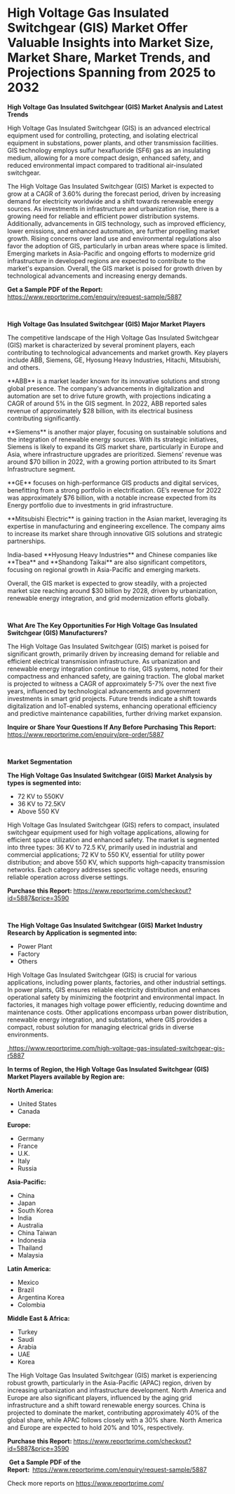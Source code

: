 <p><h1>High Voltage Gas Insulated Switchgear (GIS) Market Offer Valuable Insights into Market Size, Market Share, Market Trends, and Projections Spanning from 2025 to 2032</h1></p><p><strong>High Voltage Gas Insulated Switchgear (GIS) Market Analysis and Latest Trends</strong></p>
<p><p>High Voltage Gas Insulated Switchgear (GIS) is an advanced electrical equipment used for controlling, protecting, and isolating electrical equipment in substations, power plants, and other transmission facilities. GIS technology employs sulfur hexafluoride (SF6) gas as an insulating medium, allowing for a more compact design, enhanced safety, and reduced environmental impact compared to traditional air-insulated switchgear.</p><p>The High Voltage Gas Insulated Switchgear (GIS) Market is expected to grow at a CAGR of 3.60% during the forecast period, driven by increasing demand for electricity worldwide and a shift towards renewable energy sources. As investments in infrastructure and urbanization rise, there is a growing need for reliable and efficient power distribution systems. Additionally, advancements in GIS technology, such as improved efficiency, lower emissions, and enhanced automation, are further propelling market growth. Rising concerns over land use and environmental regulations also favor the adoption of GIS, particularly in urban areas where space is limited. Emerging markets in Asia-Pacific and ongoing efforts to modernize grid infrastructure in developed regions are expected to contribute to the market's expansion. Overall, the GIS market is poised for growth driven by technological advancements and increasing energy demands.</p></p>
<p><strong>Get a Sample PDF of the Report:&nbsp;</strong> <a href="https://www.reportprime.com/enquiry/request-sample/5887?utm_campaign=2626&utm_medium=2&utm_source=Github&utm_content=ia&utm_term=19032025&utm_id=high-voltage-gas-insulated-switchgear-gis">https://www.reportprime.com/enquiry/request-sample/5887</a></p>
<p>&nbsp;</p>
<p><strong>High Voltage Gas Insulated Switchgear (GIS) Major Market Players</strong></p>
<p><p>The competitive landscape of the High Voltage Gas Insulated Switchgear (GIS) market is characterized by several prominent players, each contributing to technological advancements and market growth. Key players include ABB, Siemens, GE, Hyosung Heavy Industries, Hitachi, Mitsubishi, and others.</p><p>**ABB** is a market leader known for its innovative solutions and strong global presence. The company's advancements in digitalization and automation are set to drive future growth, with projections indicating a CAGR of around 5% in the GIS segment. In 2022, ABB reported sales revenue of approximately $28 billion, with its electrical business contributing significantly.</p><p>**Siemens** is another major player, focusing on sustainable solutions and the integration of renewable energy sources. With its strategic initiatives, Siemens is likely to expand its GIS market share, particularly in Europe and Asia, where infrastructure upgrades are prioritized. Siemens’ revenue was around $70 billion in 2022, with a growing portion attributed to its Smart Infrastructure segment.</p><p>**GE** focuses on high-performance GIS products and digital services, benefitting from a strong portfolio in electrification. GE’s revenue for 2022 was approximately $76 billion, with a notable increase expected from its Energy portfolio due to investments in grid infrastructure.</p><p>**Mitsubishi Electric** is gaining traction in the Asian market, leveraging its expertise in manufacturing and engineering excellence. The company aims to increase its market share through innovative GIS solutions and strategic partnerships.</p><p>India-based **Hyosung Heavy Industries** and Chinese companies like **Tbea** and **Shandong Taikai** are also significant competitors, focusing on regional growth in Asia-Pacific and emerging markets. </p><p>Overall, the GIS market is expected to grow steadily, with a projected market size reaching around $30 billion by 2028, driven by urbanization, renewable energy integration, and grid modernization efforts globally.</p></p>
<p>&nbsp;</p>
<p><strong>What Are The Key Opportunities For High Voltage Gas Insulated Switchgear (GIS) Manufacturers?</strong></p>
<p><p>The High Voltage Gas Insulated Switchgear (GIS) market is poised for significant growth, primarily driven by increasing demand for reliable and efficient electrical transmission infrastructure. As urbanization and renewable energy integration continue to rise, GIS systems, noted for their compactness and enhanced safety, are gaining traction. The global market is projected to witness a CAGR of approximately 5-7% over the next five years, influenced by technological advancements and government investments in smart grid projects. Future trends indicate a shift towards digitalization and IoT-enabled systems, enhancing operational efficiency and predictive maintenance capabilities, further driving market expansion.</p></p>
<p><strong>Inquire or Share Your Questions If Any Before Purchasing This Report:</strong> <a href="https://www.reportprime.com/enquiry/pre-order/5887?utm_campaign=2626&utm_medium=2&utm_source=Github&utm_content=ia&utm_term=19032025&utm_id=high-voltage-gas-insulated-switchgear-gis">https://www.reportprime.com/enquiry/pre-order/5887</a></p>
<p>&nbsp;</p>
<p><strong>Market Segmentation</strong></p>
<p><strong>The High Voltage Gas Insulated Switchgear (GIS) Market Analysis by types is segmented into:</strong></p>
<p><ul><li>72 KV to 550KV</li><li>36 KV to 72.5KV</li><li>Above 550 KV</li></ul></p>
<p><p>High Voltage Gas Insulated Switchgear (GIS) refers to compact, insulated switchgear equipment used for high voltage applications, allowing for efficient space utilization and enhanced safety. The market is segmented into three types: 36 KV to 72.5 KV, primarily used in industrial and commercial applications; 72 KV to 550 KV, essential for utility power distribution; and above 550 KV, which supports high-capacity transmission networks. Each category addresses specific voltage needs, ensuring reliable operation across diverse settings.</p></p>
<p><strong>Purchase this Report:&nbsp;</strong><a href="https://www.reportprime.com/checkout?id=5887&price=3590&utm_campaign=2626&utm_medium=2&utm_source=Github&utm_content=ia&utm_term=19032025&utm_id=high-voltage-gas-insulated-switchgear-gis">https://www.reportprime.com/checkout?id=5887&price=3590</a></p>
<p>&nbsp;</p>
<p><strong>The High Voltage Gas Insulated Switchgear (GIS) Market Industry Research by Application is segmented into:</strong></p>
<p><ul><li>Power Plant</li><li>Factory</li><li>Others</li></ul></p>
<p><p>High Voltage Gas Insulated Switchgear (GIS) is crucial for various applications, including power plants, factories, and other industrial settings. In power plants, GIS ensures reliable electricity distribution and enhances operational safety by minimizing the footprint and environmental impact. In factories, it manages high voltage power efficiently, reducing downtime and maintenance costs. Other applications encompass urban power distribution, renewable energy integration, and substations, where GIS provides a compact, robust solution for managing electrical grids in diverse environments.</p></p>
<p><a href="https://www.reportprime.com/high-voltage-gas-insulated-switchgear-gis-r5887?utm_campaign=2626&utm_medium=2&utm_source=Github&utm_content=ia&utm_term=19032025&utm_id=high-voltage-gas-insulated-switchgear-gis">&nbsp;https://www.reportprime.com/high-voltage-gas-insulated-switchgear-gis-r5887</a></p>
<p><strong>In terms of Region, the High Voltage Gas Insulated Switchgear (GIS) Market Players available by Region are:</strong></p>
<p>
    <p> <strong> North America: </strong>
        <ul>
            <li>United States</li>
            <li>Canada</li>
        </ul>
        </p> 
    <p> <strong> Europe: </strong>
        <ul>
            <li>Germany</li>
            <li>France</li>
            <li>U.K.</li>
            <li>Italy</li>
            <li>Russia</li>
        </ul>
        </p> 
    <p> <strong> Asia-Pacific: </strong>
        <ul>
            <li>China</li>
            <li>Japan</li>
            <li>South Korea</li>
            <li>India</li>
            <li>Australia</li>
            <li>China Taiwan</li>
            <li>Indonesia</li>
            <li>Thailand</li>
            <li>Malaysia</li>
        </ul>
        </p> 
    <p> <strong> Latin America: </strong>
        <ul>
            <li>Mexico</li>
            <li>Brazil</li>
            <li>Argentina Korea</li>
            <li>Colombia</li>
        </ul>
        </p> 
    <p> <strong> Middle East & Africa: </strong>
        <ul>
            <li>Turkey</li>
            <li>Saudi</li>
            <li>Arabia</li>
            <li>UAE</li>
            <li>Korea</li>
        </ul>
    </p>
    </p>
<p><p>The High Voltage Gas Insulated Switchgear (GIS) market is experiencing robust growth, particularly in the Asia-Pacific (APAC) region, driven by increasing urbanization and infrastructure development. North America and Europe are also significant players, influenced by the aging grid infrastructure and a shift toward renewable energy sources. China is projected to dominate the market, contributing approximately 40% of the global share, while APAC follows closely with a 30% share. North America and Europe are expected to hold 20% and 10%, respectively.</p></p>
<p><strong>Purchase this Report: </strong><a href="https://www.reportprime.com/checkout?id=5887&price=3590&utm_campaign=2626&utm_medium=2&utm_source=Github&utm_content=ia&utm_term=19032025&utm_id=high-voltage-gas-insulated-switchgear-gis">https://www.reportprime.com/checkout?id=5887&price=3590</a></p>
<p>&nbsp;<strong>Get a Sample PDF of the Report:&nbsp;&nbsp;</strong><a href="https://www.reportprime.com/enquiry/request-sample/5887?utm_campaign=2626&utm_medium=2&utm_source=Github&utm_content=ia&utm_term=19032025&utm_id=high-voltage-gas-insulated-switchgear-gis">https://www.reportprime.com/enquiry/request-sample/5887</a></p>
<p><strong></strong></p>
<p>Check more reports on <a href="https://www.reportprime.com/?utm_campaign=2626&utm_medium=2&utm_source=Github&utm_content=ia&utm_term=19032025&utm_id=high-voltage-gas-insulated-switchgear-gis">https://www.reportprime.com/</a></p>